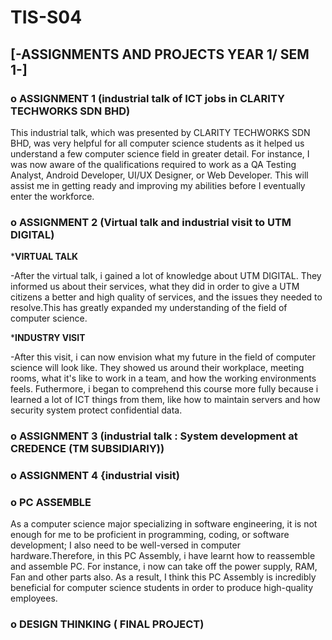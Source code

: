 # TIS-S04
## [-ASSIGNMENTS AND PROJECTS YEAR 1/ SEM 1-]

### o ASSIGNMENT 1 (industrial talk of ICT jobs in CLARITY TECHWORKS SDN BHD) 

This industrial talk, which was presented by CLARITY TECHWORKS SDN BHD, was very helpful for all computer science students as it helped us understand a few computer science field in greater detail. For instance, I was now aware of the qualifications required to work as a QA Testing Analyst, Android Developer, UI/UX Designer, or Web Developer. This will assist me in getting ready and improving my abilities before I eventually enter the workforce.

### o ASSIGNMENT 2 (Virtual talk and industrial visit to UTM DIGITAL)

***VIRTUAL TALK**

-After the virtual talk, i gained a lot of knowledge about UTM DIGITAL. They informed us about their services, what they did in order to give a UTM citizens a better and high quality of services, and the issues they needed to resolve.This has greatly expanded my understanding of the field of computer science.

***INDUSTRY VISIT** 

-After this visit, i can now envision what my future in the field of computer science will look like. They showed us around their workplace, meeting rooms, what it's like to work in a team, and how the working environments feels. Futhermore, i began to comprehend this course more fully because i learned a lot of ICT things from them, like how to maintain servers and how security system protect confidential data.  
 
### o ASSIGNMENT 3 (industrial talk : System development at CREDENCE (TM SUBSIDIARIY))

### o ASSIGNMENT 4 {industrial visit)

### o PC ASSEMBLE                                                                                                                                                                                                                                                                                                     
As a computer science major specializing in software engineering, it is not enough for me to be proficient in programming, coding, or software development; I also need to be well-versed in computer hardware.Therefore, in this PC Assembly, i have learnt how to reassemble and assemble PC. For instance, i now can take off the power supply, RAM, Fan and other parts also. As a result, I think this PC Assembly is incredibly beneficial for computer science students in order to produce high-quality employees. 

### o DESIGN THINKING ( FINAL PROJECT)
